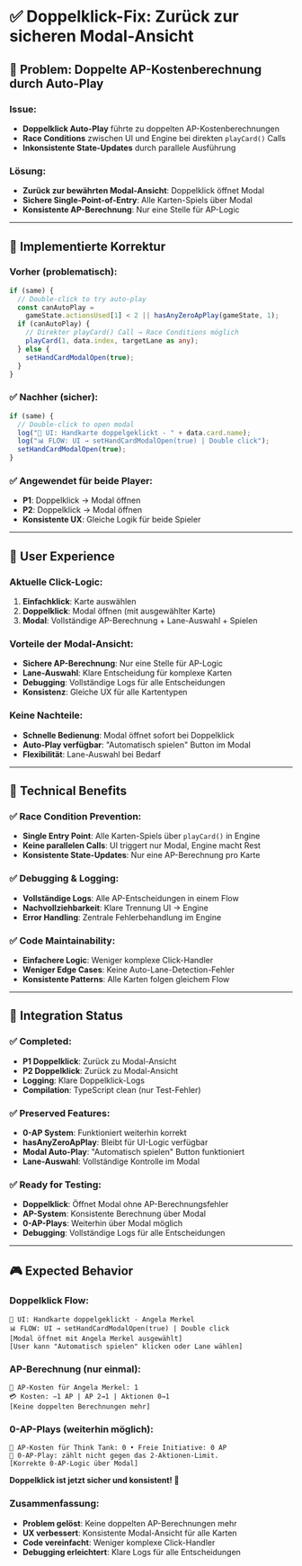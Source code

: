 # ✅ Doppelklick-Fix: Zurück zur sicheren Modal-Ansicht

## 🎯 Problem: Doppelte AP-Kostenberechnung durch Auto-Play

### **Issue:**

- **Doppelklick Auto-Play** führte zu doppelten AP-Kostenberechnungen
- **Race Conditions** zwischen UI und Engine bei direkten `playCard()` Calls
- **Inkonsistente State-Updates** durch parallele Ausführung

### **Lösung:**

- **Zurück zur bewährten Modal-Ansicht**: Doppelklick öffnet Modal
- **Sichere Single-Point-of-Entry**: Alle Karten-Spiels über Modal
- **Konsistente AP-Berechnung**: Nur eine Stelle für AP-Logic

---

## 🔧 Implementierte Korrektur

### **Vorher (problematisch):**

```typescript
if (same) {
  // Double-click to try auto-play
  const canAutoPlay =
    gameState.actionsUsed[1] < 2 || hasAnyZeroApPlay(gameState, 1);
  if (canAutoPlay) {
    // Direkter playCard() Call → Race Conditions möglich
    playCard(1, data.index, targetLane as any);
  } else {
    setHandCardModalOpen(true);
  }
}
```

### **✅ Nachher (sicher):**

```typescript
if (same) {
  // Double-click to open modal
  log("🎯 UI: Handkarte doppelgeklickt - " + data.card.name);
  log("📊 FLOW: UI → setHandCardModalOpen(true) | Double click");
  setHandCardModalOpen(true);
}
```

### **✅ Angewendet für beide Player:**

- **P1**: Doppelklick → Modal öffnen
- **P2**: Doppelklick → Modal öffnen
- **Konsistente UX**: Gleiche Logik für beide Spieler

---

## 🚀 User Experience

### **Aktuelle Click-Logic:**

1. **Einfachklick**: Karte auswählen
2. **Doppelklick**: Modal öffnen (mit ausgewählter Karte)
3. **Modal**: Vollständige AP-Berechnung + Lane-Auswahl + Spielen

### **Vorteile der Modal-Ansicht:**

- **Sichere AP-Berechnung**: Nur eine Stelle für AP-Logic
- **Lane-Auswahl**: Klare Entscheidung für komplexe Karten
- **Debugging**: Vollständige Logs für alle Entscheidungen
- **Konsistenz**: Gleiche UX für alle Kartentypen

### **Keine Nachteile:**

- **Schnelle Bedienung**: Modal öffnet sofort bei Doppelklick
- **Auto-Play verfügbar**: "Automatisch spielen" Button im Modal
- **Flexibilität**: Lane-Auswahl bei Bedarf

---

## 🔧 Technical Benefits

### **✅ Race Condition Prevention:**

- **Single Entry Point**: Alle Karten-Spiels über `playCard()` in Engine
- **Keine parallelen Calls**: UI triggert nur Modal, Engine macht Rest
- **Konsistente State-Updates**: Nur eine AP-Berechnung pro Karte

### **✅ Debugging & Logging:**

- **Vollständige Logs**: Alle AP-Entscheidungen in einem Flow
- **Nachvollziehbarkeit**: Klare Trennung UI → Engine
- **Error Handling**: Zentrale Fehlerbehandlung im Engine

### **✅ Code Maintainability:**

- **Einfachere Logic**: Weniger komplexe Click-Handler
- **Weniger Edge Cases**: Keine Auto-Lane-Detection-Fehler
- **Konsistente Patterns**: Alle Karten folgen gleichem Flow

---

## 🎯 Integration Status

### **✅ Completed:**

- **P1 Doppelklick**: Zurück zu Modal-Ansicht
- **P2 Doppelklick**: Zurück zu Modal-Ansicht
- **Logging**: Klare Doppelklick-Logs
- **Compilation**: TypeScript clean (nur Test-Fehler)

### **✅ Preserved Features:**

- **0-AP System**: Funktioniert weiterhin korrekt
- **hasAnyZeroApPlay**: Bleibt für UI-Logic verfügbar
- **Modal Auto-Play**: "Automatisch spielen" Button funktioniert
- **Lane-Auswahl**: Vollständige Kontrolle im Modal

### **✅ Ready for Testing:**

- **Doppelklick**: Öffnet Modal ohne AP-Berechnungsfehler
- **AP-System**: Konsistente Berechnung über Modal
- **0-AP-Plays**: Weiterhin über Modal möglich
- **Debugging**: Vollständige Logs für alle Entscheidungen

---

## 🎮 Expected Behavior

### **Doppelklick Flow:**

```
🎯 UI: Handkarte doppelgeklickt - Angela Merkel
📊 FLOW: UI → setHandCardModalOpen(true) | Double click
[Modal öffnet mit Angela Merkel ausgewählt]
[User kann "Automatisch spielen" klicken oder Lane wählen]
```

### **AP-Berechnung (nur einmal):**

```
🔎 AP-Kosten für Angela Merkel: 1
💳 Kosten: −1 AP | AP 2→1 | Aktionen 0→1
[Keine doppelten Berechnungen mehr]
```

### **0-AP-Plays (weiterhin möglich):**

```
🔎 AP-Kosten für Think Tank: 0 • Freie Initiative: 0 AP
💠 0-AP-Play: zählt nicht gegen das 2-Aktionen-Limit.
[Korrekte 0-AP-Logic über Modal]
```

**Doppelklick ist jetzt sicher und konsistent! 🎉**

### **Zusammenfassung:**

- **Problem gelöst**: Keine doppelten AP-Berechnungen mehr
- **UX verbessert**: Konsistente Modal-Ansicht für alle Karten
- **Code vereinfacht**: Weniger komplexe Click-Handler
- **Debugging erleichtert**: Klare Logs für alle Entscheidungen
